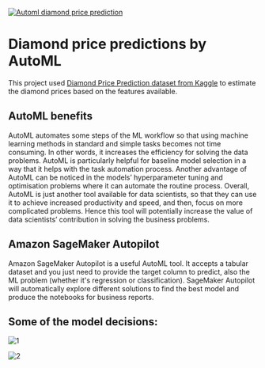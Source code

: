 [![Automl diamond price prediction](https://github.com/bkenan/diamond-price-automl/actions/workflows/main.yml/badge.svg)](https://github.com/bkenan/diamond-price-automl/actions/workflows/main.yml)

# Diamond price predictions by AutoML

This project used [Diamond Price Prediction dataset from Kaggle](https://www.kaggle.com/datasets/shubhankitsirvaiya06/diamond-price-prediction) to estimate the diamond prices based on the features available. 

## AutoML benefits

AutoML automates some steps of the ML workflow so that using machine learning methods in standard and simple tasks becomes not time consuming. In other words, it increases the efficiency for solving the data problems. AutoML is particularly helpful for baseline model selection in a way that it helps with the task automation process. Another advantage of AutoML can be noticed in the models’ hyperparameter tuning and optimisation problems where it can automate the routine process. Overall, AutoML is just another tool available for data scientists, so that they can use it to achieve increased productivity and speed, and then, focus on more complicated problems. Hence this tool will potentially increase the value of data scientists’ contribution in solving the business problems. 

## Amazon SageMaker Autopilot

Amazon SageMaker Autopilot is a useful AutoML tool. It accepts a tabular dataset and you just need to provide the target column to predict, also the ML problem (whether it's regression or classification). SageMaker Autopilot will automatically explore different solutions to find the best model and produce the notebooks for business reports.

## Some of the model decisions:

![1](https://user-images.githubusercontent.com/53462948/177208350-e479a8cc-10bf-4ec6-aeb5-48c26011504b.png)

![2](https://user-images.githubusercontent.com/53462948/177208355-5861e366-68c7-4628-a61b-b9eec89ad3d4.png)
